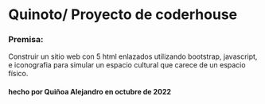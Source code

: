 # Quinoto/ Proyecto de coderhouse
### Premisa:
Construir un sitio web con 5 html enlazados utilizando bootstrap, javascript, e iconografia para simular un espacio cultural que carece de un espacio físico.

#### hecho por Quiñoa Alejandro en octubre de 2022